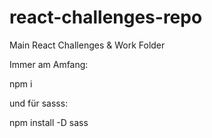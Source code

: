 # react-challenges-repo

Main React Challenges & Work Folder

Immer am Amfang:

npm i

und für sasss:

npm install -D sass
